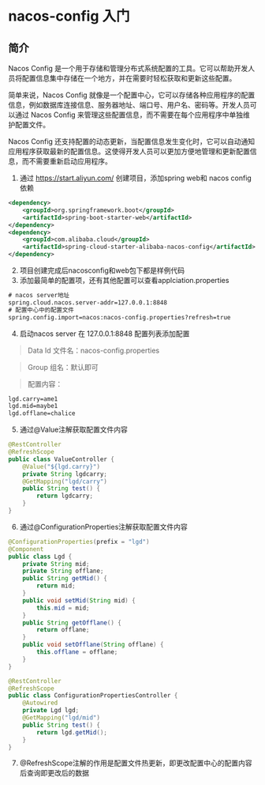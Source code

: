 # nacos-config 入门
## 简介
Nacos Config 是一个用于存储和管理分布式系统配置的工具。它可以帮助开发人员将配置信息集中存储在一个地方，并在需要时轻松获取和更新这些配置。

简单来说，Nacos Config 就像是一个配置中心，它可以存储各种应用程序的配置信息，例如数据库连接信息、服务器地址、端口号、用户名、密码等。开发人员可以通过 Nacos Config 来管理这些配置信息，而不需要在每个应用程序中单独维护配置文件。

Nacos Config 还支持配置的动态更新，当配置信息发生变化时，它可以自动通知应用程序获取最新的配置信息。这使得开发人员可以更加方便地管理和更新配置信息，而不需要重新启动应用程序。

1. 通过 https://start.aliyun.com/ 创建项目，添加spring web和 nacos config依赖
```xml
<dependency>
    <groupId>org.springframework.boot</groupId>
    <artifactId>spring-boot-starter-web</artifactId>
</dependency>
<dependency>
    <groupId>com.alibaba.cloud</groupId>
    <artifactId>spring-cloud-starter-alibaba-nacos-config</artifactId>
</dependency>
```
2. 项目创建完成后nacosconfig和web包下都是样例代码
3. 添加最简单的配置项，还有其他配置可以查看applciation.properties
```xml
# nacos server地址
spring.cloud.nacos.server-addr=127.0.0.1:8848
# 配置中心中的配置文件
spring.config.import=nacos:nacos-config.properties?refresh=true
```
4. 启动nacos server 在 127.0.0.1:8848 配置列表添加配置
> Data Id 文件名：nacos-config.properties

> Group 组名：默认即可

> 配置内容： 
```xml
lgd.carry=ame1
lgd.mid=maybe1
lgd.offlane=chalice
```
5. 通过@Value注解获取配置文件内容
```java
@RestController
@RefreshScope
public class ValueController {
    @Value("${lgd.carry}")
    private String lgdcarry;
    @GetMapping("lgd/carry")
    public String test() {
        return lgdcarry;
    }
}
```
6. 通过@ConfigurationProperties注解获取配置文件内容
```java
@ConfigurationProperties(prefix = "lgd")
@Component
public class Lgd {
    private String mid;
    private String offlane;
    public String getMid() {
        return mid;
    }
    public void setMid(String mid) {
        this.mid = mid;
    }
    public String getOfflane() {
        return offlane;
    }
    public void setOfflane(String offlane) {
        this.offlane = offlane;
    }
}
```
```java
@RestController
@RefreshScope
public class ConfigurationPropertiesController {
    @Autowired
    private Lgd lgd;
    @GetMapping("lgd/mid")
    public String test() {
        return lgd.getMid();
    }
}
```
7. @RefreshScope注解的作用是配置文件热更新，即更改配置中心的配置内容后查询即更改后的数据